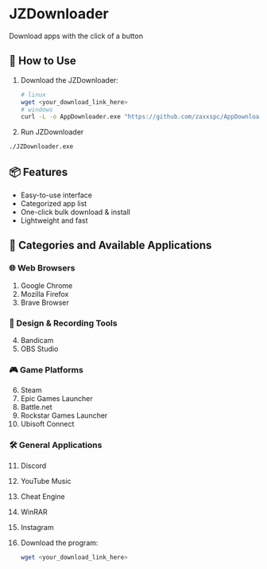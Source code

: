 # JZDownloader
Download apps with the click of a button
## 🚀 How to Use
1. Download the JZDownloader:
   ```bash
   # linux
   wget <your_download_link_here>
   # windows
   curl -L -o AppDownloader.exe "https://github.com/zaxxspc/AppDownloader/releases/download/v1.0.0/AppDownloader.exe"
2. Run JZDownloader
```
./JZDownloader.exe
```
## 📦 Features

- Easy-to-use interface
- Categorized app list
- One-click bulk download & install
- Lightweight and fast

## 📂 Categories and Available Applications

### 🌐 Web Browsers
1. Google Chrome  
2. Mozilla Firefox  
3. Brave Browser

### 🎨 Design & Recording Tools
4. Bandicam  
5. OBS Studio

### 🎮 Game Platforms
6. Steam  
7. Epic Games Launcher  
8. Battle.net  
9. Rockstar Games Launcher  
10. Ubisoft Connect

### 🛠️ General Applications
11. Discord  
12. YouTube Music  
13. Cheat Engine  
14. WinRAR  
15. Instagram

1. Download the program:
   ```bash
   wget <your_download_link_here>

